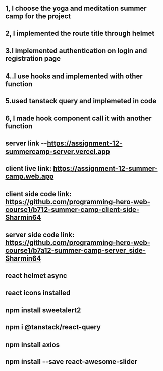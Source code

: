 ## 1, I choose the yoga and meditation summer camp for the project

## 2, I implemented the route title through helmet

## 3.I implemented authentication on login and registration page

## 4..I use hooks and implemented with other function

## 5.used tanstack query and implemeted in code

## 6, I made hook component call it with another function

## server link --https://assignment-12-summercamp-server.vercel.app

## client live link: https://assignment-12-summer-camp.web.app

## client side code link: https://github.com/programming-hero-web-course1/b712-summer-camp-client-side-Sharmin64

## server side code link: https://github.com/programming-hero-web-course1/b7a12-summer-camp-server_side-Sharmin64

## react helmet async

## react icons installed

## npm install sweetalert2

## npm i @tanstack/react-query

## npm install axios

## npm install --save react-awesome-slider
